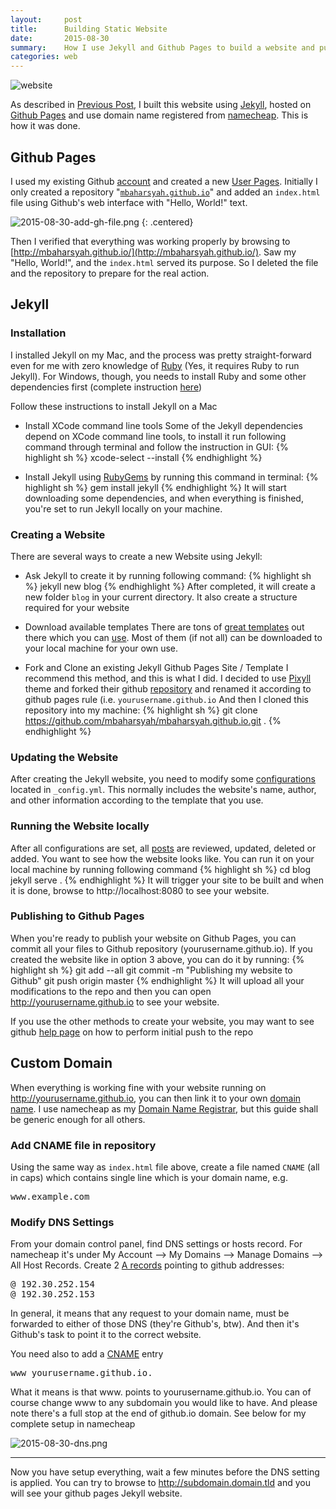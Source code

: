 ```yaml
---
layout:     post
title:      Building Static Website
date:       2015-08-30
summary:    How I use Jekyll and Github Pages to build a website and publish it in my own domain.
categories: web
---
```

![website](http://www.swarmnyc.com/wp-content/uploads/2014/11/HTML-1014x487.jpg)

As described in [Previous Post](http://www.mbaharsyah.xyz/general/2015/08/27/new-website/), I built this website using [Jekyll](http://jekyllrb.com/), hosted on [Github Pages](https://pages.github.com/) and use domain name registered from [namecheap](https://www.namecheap.com/). This is how it was done.

## Github Pages

I used my existing Github [account](https://github.com/mbaharsyah) and created a new [User Pages](https://help.github.com/articles/user-organization-and-project-pages/#user--organization-pages). Initially I only created a repository "[```mbaharsyah.github.io```](http://github.com/mbaharsyah/mbaharsyah.github.io)" and added an ```index.html``` file using Github's web interface with "Hello, World!" text.

![2015-08-30-add-gh-file.png]({{site.baseurl}}/images/posts/2015-08-30-add-gh-file.png)
{: .centered}

Then I verified that everything was working properly by browsing to [http://mbaharsyah.github.io/](http://mbaharsyah.github.io/). Saw my "Hello, World!", and the ```index.html``` served its purpose. So I deleted the file and the repository to prepare for the real action.

## Jekyll

### Installation

I installed Jekyll on my Mac, and the process was pretty straight-forward  even for me with zero knowledge of [Ruby](https://www.ruby-lang.org) (Yes, it requires Ruby to run Jekyll). For Windows, though, you needs to install Ruby and some other dependencies first (complete instruction [here](http://jekyllrb.com/docs/windows/#installation))

Follow these instructions to install Jekyll on a Mac

* Install XCode command line tools
  Some of the Jekyll dependencies depend on XCode command line tools, to install it run following command through terminal and follow the instruction in GUI:
  {% highlight sh %}
  xcode-select --install
  {% endhighlight %}

* Install Jekyll using [RubyGems](https://rubygems.org/) by running this command in terminal:
  {% highlight sh %}
  gem install jekyll
  {% endhighlight %}
  It will start downloading some dependencies, and when everything is finished, you're set to run Jekyll locally on your machine.

### Creating a Website

There are several ways to create a new Website using Jekyll:

* Ask Jekyll to create it by running following command:
  {% highlight sh %}
  jekyll new blog
  {% endhighlight %}
  After completed, it will create a new folder ```blog``` in your current directory. It also create a structure required for your website

* Download available templates
  There are tons of [great templates](http://jekyllthemes.org) out there which you can [use](https://github.com/jekyll/jekyll/wiki/Sites). Most of them (if not all) can be downloaded to your local machine for your own use.

* Fork and Clone an existing Jekyll Github Pages Site / Template
  I recommend this method, and this is what I did. I decided to use [Pixyll](http://pixyll.com/) theme and forked their github [repository](https://github.com/johnotander/pixyll) and renamed it according to github pages rule (i.e. ```yourusername.github.io```
  And then I cloned this repository into my machine:
  {% highlight sh %}
  git clone https://github.com/mbaharsyah/mbaharsyah.github.io.git .
  {% endhighlight %}

### Updating the Website

After creating the Jekyll website, you need to modify some [configurations](http://jekyllrb.com/docs/configuration/) located in ```_config.yml```. This normally includes the website's name, author, and other information according to the template that you use.

### Running the Website locally

After all configurations are set, all [posts](http://jekyllrb.com/docs/posts/) are reviewed, updated, deleted or added. You want to see how the website looks like. You can run it on your local machine by running following command
{% highlight sh %}
cd blog
jekyll serve .
{% endhighlight %}
It will trigger your site to be built and when it is done, browse to http://localhost:8080 to see your website.

### Publishing to Github Pages

When you're ready to publish your website on Github Pages, you can commit all your files to Github repository (yourusername.github.io). If you created the website like in option 3 above, you can do it by running:
{% highlight sh %}
git add --all
git commit -m "Publishing my website to Github"
git push origin master
{% endhighlight %}
It will upload all your modifications to the repo and then you can open http://yourusername.github.io to see your website.

If you use the other methods to create your website, you may want to see github [help page](https://help.github.com/articles/adding-an-existing-project-to-github-using-the-command-line/) on how to perform initial push to the repo

## Custom Domain

When everything is working fine with your website running on http://yourusername.github.io, you can then link it to your own [domain name](https://en.wikipedia.org/wiki/Domain_name). I use namecheap as my [Domain Name Registrar](https://en.wikipedia.org/wiki/Domain_name_registrar), but this guide shall be generic enough for all others.

### Add CNAME file in repository

Using the same way as ```index.html``` file above, create a file named ```CNAME``` (all in caps) which contains single line which is your domain name, e.g.
<pre>
www.example.com
</pre>

### Modify DNS Settings

From your domain control panel, find DNS settings or hosts record. For namecheap it's under My Account --> My Domains --> Manage Domains --> All Host Records.
Create 2 [A records](https://en.wikipedia.org/wiki/List_of_DNS_record_types#A) pointing to github addresses:
<pre>
@ 192.30.252.154
@ 192.30.252.153
</pre>

In general, it means that any request to your domain name, must be forwarded to either of those DNS (they're Github's, btw). And then it's Github's task to point it to the correct website.

You need also to add a [CNAME](https://en.wikipedia.org/wiki/CNAME_record) entry
<pre>
www yourusername.github.io.
</pre>

What it means is that www.<yourdomain> points to yourusername.github.io. You can of course change www to any subdomain you would like to have. And please note there's a full stop at the end of github.io domain. See below for my complete setup in namecheap

![2015-08-30-dns.png]({{site.baseurl}}/images/posts/2015-08-30-dns.png)

***

Now you have setup everything, wait a few minutes before the DNS setting is applied. You can try to browse to http://subdomain.domain.tld and you will see your github pages Jekyll website.
